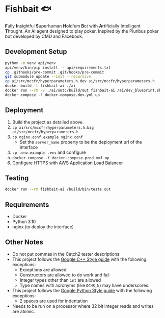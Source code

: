 # Fishbait 🐟
**F**ully **I**nsightful **S**uperhuman **H**old'em **B**ot with
**A**rtificially **I**ntelligent **T**hought. An AI agent designed to play
poker. Inspired by the Pluribus poker bot developed by CMU and Facebook.

## Development Setup
```sh
python -m venv api/venv
api/venv/bin/pip install -r api/requirements.txt
cp .githooks/pre-commit .git/hooks/pre-commit
git submodule update --init --recursive
cp ai/src/mccfr/hyperparameters.h.dev ai/src/mccfr/hyperparameters.h
docker build -t fishbait-ai ./ai
docker run --rm -v ./ai/out:/build/out fishbait-ai /ai/dev_blueprint.sh
docker compose -f docker-compose.dev.yml up
```

## Deployment
1. Build the project as detailed above.
2. `cp ai/src/mccfr/hyperparameters.h.big ai/src/mccfr/hyperparameters.h`
3. `cp nginx.conf.example nginx.conf`
    * Set the `server_name` property to be the deployment url of the interface
4. `cp .env.example .env` and configure
5. `docker compose -f docker-compose.prod.yml up`
6. Configure HTTPS with AWS Application Load Balancer

## Testing
```sh
docker run --rm fishbait-ai /build/bin/tests.out
```

## Requirements
- Docker
- Python 3.10
- nginx (to deploy the interface)

## Other Notes
* Do not put commas in the Catch2 tester descriptions
* This project follows the [Google C++ Style guide](https://google.github.io/styleguide/cppguide.html)
  with the following exceptions:
  * Exceptions are allowed
  * Constructors are allowed to do work and fail
  * Integer types other than `int` are allowed
  * Type names with acronyms (like `OCHS_N`) may have underscores.
* This project follows the [Google Python Style guide](https://google.github.io/styleguide/pyguide.html)
  with the following exceptions:
  * 2 spaces are used for indentation
* Needs to be run on a processor where 32 bit integer reads and writes are
  atomic.
